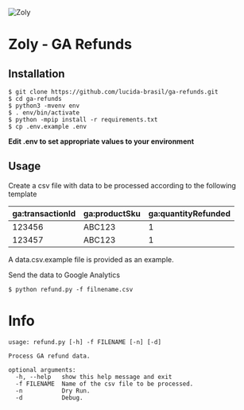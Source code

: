 ![Zoly](http://lucida-brasil.github.io/public/Images/zoly-logo.png)

# Zoly - GA Refunds

## Installation
```
$ git clone https://github.com/lucida-brasil/ga-refunds.git
$ cd ga-refunds
$ python3 -mvenv env
$ . env/bin/activate
$ python -mpip install -r requirements.txt
$ cp .env.example .env
```

**Edit .env to set appropriate values to your environment**

## Usage
Create a csv file with data to be processed according to the following template

| ga:transactionId | ga:productSku | ga:quantityRefunded |
|------------------|---------------|---------------------|
| 123456           | ABC123        | 1                   |
| 123457           | ABC123        | 1                   |

A data.csv.example file is provided as an example.

Send the data to Google Analytics
```
$ python refund.py -f filnename.csv
```

# Info
```
usage: refund.py [-h] -f FILENAME [-n] [-d]

Process GA refund data.

optional arguments:
  -h, --help   show this help message and exit
  -f FILENAME  Name of the csv file to be processed.
  -n           Dry Run.
  -d           Debug.
```
